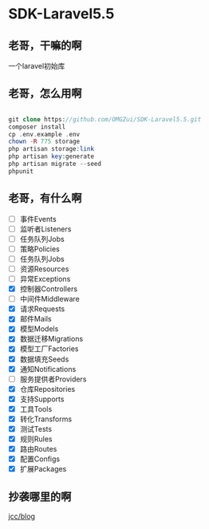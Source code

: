 # SDK-Laravel5.5

## 老哥，干嘛的啊

一个laravel初始库

## 老哥，怎么用啊

```php

git clone https://github.com/OMGZui/SDK-Laravel5.5.git
composer install
cp .env.example .env
chown -R 775 storage
php artisan storage:link
php artisan key:generate
php artisan migrate --seed
phpunit
```

## 老哥，有什么啊

- [ ] 事件Events
- [ ] 监听者Listeners
- [ ] 任务队列Jobs
- [ ] 策略Policies
- [ ] 任务队列Jobs
- [ ] 资源Resources
- [ ] 异常Exceptions
- [x] 控制器Controllers
- [ ] 中间件Middleware
- [x] 请求Requests
- [x] 邮件Mails
- [x] 模型Models
- [x] 数据迁移Migrations
- [x] 模型工厂Factories
- [x] 数据填充Seeds
- [x] 通知Notifications
- [ ] 服务提供者Providers
- [x] 仓库Repositories
- [x] 支持Supports
- [x] 工具Tools
- [x] 转化Transforms
- [x] 测试Tests
- [x] 规则Rules
- [x] 路由Routes
- [x] 配置Configs
- [x] 扩展Packages

## 抄袭哪里的啊

[jcc/blog](https://github.com/jcc/blog)